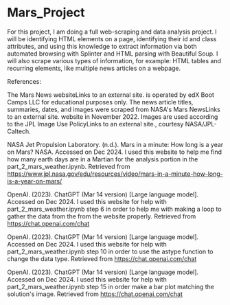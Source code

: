 # Mars_Project

For this project, I am doing a full web-scraping and data analysis project. I will be identifying HTML elements on a page, identifying their id and class attributes, and using this knowledge to extract information via both automated browsing with Splinter and HTML parsing with Beautiful Soup. I will also scrape various types of information, for example: HTML tables and recurring elements, like multiple news articles on a webpage.

References:

The Mars News websiteLinks to an external site. is operated by edX Boot Camps LLC for educational purposes only. The news article titles, summaries, dates, and images were scraped from NASA's Mars NewsLinks to an external site. website in November 2022. Images are used according to the JPL Image Use PolicyLinks to an external site., courtesy NASA/JPL-Caltech.

NASA Jet Propulsion Laboratory. (n.d.). Mars in a minute: How long is a year on Mars? NASA. Accessed on Dec 2024. I used this website to help me find how many earth days are in a Martian for the analysis portion in the part_2_mars_weather.ipynb. Retrieved from https://www.jpl.nasa.gov/edu/resources/video/mars-in-a-minute-how-long-is-a-year-on-mars/

OpenAI. (2023). ChatGPT (Mar 14 version) [Large language model]. Accessed on Dec 2024. I used this website for help with part_2_mars_weather.ipynb step 6 in order to help me with making a loop to gather the data from the from the website properly. Retrieved from https://chat.openai.com/chat


OpenAI. (2023). ChatGPT (Mar 14 version) [Large language model]. Accessed on Dec 2024. I used this website for help with part_2_mars_weather.ipynb step 10 in order to use the astype function to change the data type. Retrieved from https://chat.openai.com/chat


OpenAI. (2023). ChatGPT (Mar 14 version) [Large language model]. Accessed on Dec 2024. I used this website for help with part_2_mars_weather.ipynb step 15 in order make a bar plot matching the solution's image. Retrieved from https://chat.openai.com/chat
